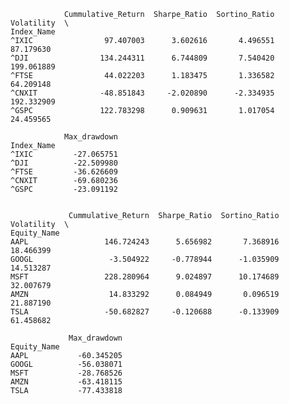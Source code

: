 
                Cummulative_Return  Sharpe_Ratio  Sortino_Ratio  Volatility  \
    Index_Name                                                                
    ^IXIC                97.407003      3.602616       4.496551   87.179630   
    ^DJI                134.244311      6.744809       7.540420  199.061889   
    ^FTSE                44.022203      1.183475       1.336582   64.209148   
    ^CNXIT              -48.851843     -2.020890      -2.334935  192.332909   
    ^GSPC               122.783298      0.909631       1.017054   24.459565   
    
                Max_drawdown  
    Index_Name                
    ^IXIC         -27.065751  
    ^DJI          -22.509980  
    ^FTSE         -36.626609  
    ^CNXIT        -69.680236  
    ^GSPC         -23.091192  


                 Cummulative_Return  Sharpe_Ratio  Sortino_Ratio  Volatility  \
    Equity_Name                                                                
    AAPL                 146.724243      5.656982       7.368916   18.466399   
    GOOGL                 -3.504922     -0.778944      -1.035909   14.513287   
    MSFT                 228.280964      9.024897      10.174689   32.007679   
    AMZN                  14.833292      0.084949       0.096519   21.887190   
    TSLA                 -50.682827     -0.120688      -0.133909   61.458682   
    
                 Max_drawdown  
    Equity_Name                
    AAPL           -60.345205  
    GOOGL          -56.038071  
    MSFT           -28.768526  
    AMZN           -63.418115  
    TSLA           -77.433818  


